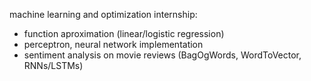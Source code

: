 machine learning and optimization internship:
* function aproximation (linear/logistic regression)
* perceptron, neural network implementation
* sentiment analysis on movie reviews (BagOgWords, WordToVector, RNNs/LSTMs)
